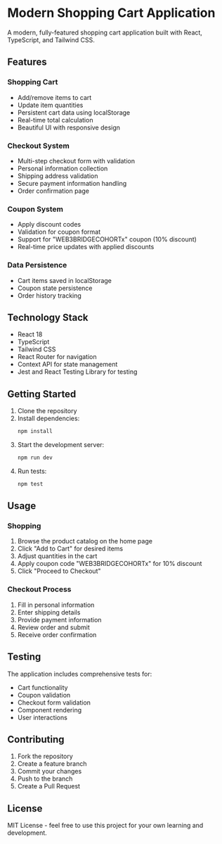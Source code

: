 # Modern Shopping Cart Application

A modern, fully-featured shopping cart application built with React, TypeScript, and Tailwind CSS.

## Features

### Shopping Cart

- Add/remove items to cart
- Update item quantities
- Persistent cart data using localStorage
- Real-time total calculation
- Beautiful UI with responsive design

### Checkout System

- Multi-step checkout form with validation
- Personal information collection
- Shipping address validation
- Secure payment information handling
- Order confirmation page

### Coupon System

- Apply discount codes
- Validation for coupon format
- Support for "WEB3BRIDGECOHORTx" coupon (10% discount)
- Real-time price updates with applied discounts

### Data Persistence

- Cart items saved in localStorage
- Coupon state persistence
- Order history tracking

## Technology Stack

- React 18
- TypeScript
- Tailwind CSS
- React Router for navigation
- Context API for state management
- Jest and React Testing Library for testing

## Getting Started

1. Clone the repository
2. Install dependencies:
   ```bash
   npm install
   ```
3. Start the development server:
   ```bash
   npm run dev
   ```
4. Run tests:
   ```bash
   npm test
   ```

## Usage

### Shopping

1. Browse the product catalog on the home page
2. Click "Add to Cart" for desired items
3. Adjust quantities in the cart
4. Apply coupon code "WEB3BRIDGECOHORTx" for 10% discount
5. Click "Proceed to Checkout"

### Checkout Process

1. Fill in personal information
2. Enter shipping details
3. Provide payment information
4. Review order and submit
5. Receive order confirmation

## Testing

The application includes comprehensive tests for:

- Cart functionality
- Coupon validation
- Checkout form validation
- Component rendering
- User interactions

## Contributing

1. Fork the repository
2. Create a feature branch
3. Commit your changes
4. Push to the branch
5. Create a Pull Request

## License

MIT License - feel free to use this project for your own learning and development.
